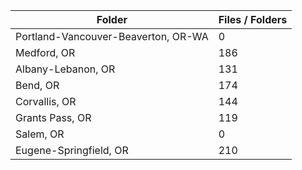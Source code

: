| Folder                              |   Files / Folders |
|-------------------------------------|-------------------|
| Portland-Vancouver-Beaverton, OR-WA |                 0 |
| Medford, OR                         |               186 |
| Albany-Lebanon, OR                  |               131 |
| Bend, OR                            |               174 |
| Corvallis, OR                       |               144 |
| Grants Pass, OR                     |               119 |
| Salem, OR                           |                 0 |
| Eugene-Springfield, OR              |               210 |